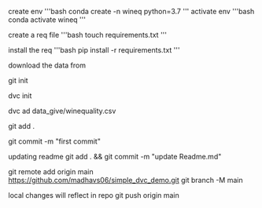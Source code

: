 create env
'''bash
conda create -n wineq python=3.7
'''
activate env
'''bash
conda activate wineq
'''

create a req file
'''bash
touch requirements.txt
'''

install the req
'''bash
pip install -r requirements.txt
'''

download the data from

<gdrive link>

git init

dvc init

dvc ad data_give/winequality.csv

git add .

git commit -m "first commit"

updating readme
git add . && git commit -m "update Readme.md"

git remote add origin main https://github.com/madhavs06/simple_dvc_demo.git
git branch -M  main

local changes will reflect in repo
git push origin main